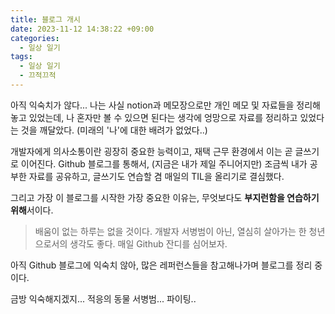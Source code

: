```yaml
---
title: 블로그 개시
date: 2023-11-12 14:38:22 +09:00
categories:
  - 일상 일기
tags:
  - 일상 일기
  - 끄적끄적
---
```



아직 익숙치가 않다... 나는 사실 notion과 메모장으로만 개인 메모 및 자료들을 정리해놓고 있었는데, 나 혼자만 볼 수 있으면 된다는 생각에 엉망으로 자료를 정리하고 있었다는 것을 깨달았다. (미래의 '나'에 대한 배려가 없었다..)

개발자에게 의사소통이란 굉장히 중요한 능력이고, 재택 근무 환경에서 이는 곧 글쓰기로 이어진다. Github 블로그를 통해서, (지금은 내가 제일 주니어지만) 조금씩 내가 공부한 자료를 공유하고, 글쓰기도 연습할 겸 매일의 TIL을 올리기로 결심했다.

그리고 가장 이 블로그를 시작한 가장 중요한 이유는,
무엇보다도 **부지런함을 연습하기 위해**서이다.

> 배움이 없는 하루는 없을 것이다.
개발자 서병범이 아닌, 열심히 살아가는 한 청년으로서의 생각도 좋다. 매일 Github 잔디를 심어보자.

아직 Github 블로그에 익숙치 않아, 많은 레퍼런스들을 참고해나가며 블로그를 정리 중이다.

금방 익숙해지겠지... 적응의 동물 서병범... 파이팅..



